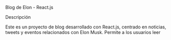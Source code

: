 
Blog de Elon - React.js

Descripción

Este es un proyecto de blog desarrollado con React.js, centrado en noticias, tweets y eventos relacionados con Elon Musk. Permite a los usuarios leer